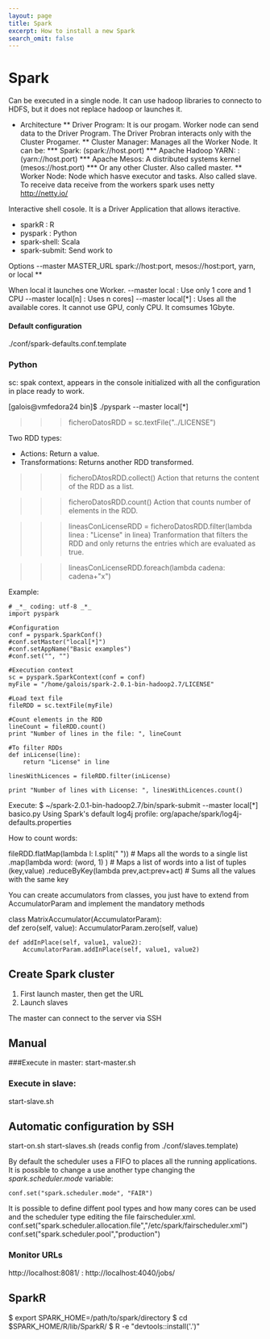 ```yaml
---
layout: page
title: Spark
excerpt: How to install a new Spark
search_omit: false
---
```


# Spark

Can be executed in a single node. It can use hadoop libraries to connecto to HDFS, but it does not replace hadoop or launches it.

* Architecture
** Driver Program: It is our progam.  Worker node can send data to the Driver Program. The Driver Probran interacts only with the Cluster Progamer.
** Cluster Manager: Manages all the Worker Node. It can be:
*** Spark:       (spark://host.port)
*** Apache Hadoop YARN:         : (yarn://host.port)
*** Apache Mesos:  A distributed systems kernel   (mesos://host.port)
*** Or any other Cluster. Also called master.
** Worker Node: Node which hasve executor and tasks. Also called slave. To receive data receive from the workers spark uses netty http://netty.io/

Interactive shell cosole. It is a Driver Application that allows iteractive.
* sparkR : R
* pyspark : Python
* spark-shell: Scala
* spark-submit: Send work to 

Options
--master MASTER_URL         spark://host:port, mesos://host:port, yarn, or local
** 

When local it launches one Worker.
--master local  : Use only 1 core and 1 CPU
--master local[n] : Uses n cores]
--master local[*] : Uses all the available cores.
It cannot use GPU, conly CPU.
It comsumes 1Gbyte.


#### Default configuration

./conf/spark-defaults.conf.template


### Python

sc: spak context, appears in the console initialized with all the configuration in place ready to work.


[galois@vmfedora24 bin]$ ./pyspark --master local[*]


>>> ficheroDatosRDD = sc.textFile("../LICENSE")


Two RDD types:
* Actions: Return a value.
* Transformations: Returns another RDD transformed.




>>> ficheroDAtosRDD.collect() 
Action that returns the content of the RDD as a list.

>>> ficheroDatosRDD.count()
Action that counts number of elements in the RDD.

>>> lineasConLicenseRDD = ficheroDatosRDD.filter(lambda linea : "License" in linea)
Tranformation that filters the RDD and only returns the entries which are evaluated as true.




>>> lineasConLicenseRDD.foreach(lambda cadena: cadena+"x")





Example:
```
# _*_ coding: utf-8 _*_
import pyspark

#Configuration
conf = pyspark.SparkConf()
#conf.setMaster("local[*]")
#conf.setAppName("Basic examples")
#conf.set("", "")

#Execution context
sc = pyspark.SparkContext(conf = conf)
myFile = "/home/galois/spark-2.0.1-bin-hadoop2.7/LICENSE"

#Load text file
fileRDD = sc.textFile(myFile)

#Count elements in the RDD
lineCount = fileRDD.count()
print "Number of lines in the file: ", lineCount

#To filter RDDs
def inLicense(line):
    return "License" in line

linesWithLicences = fileRDD.filter(inLicense)

print "Number of lines with License: ", linesWithLicences.count()

```







Execute:
$ ~/spark-2.0.1-bin-hadoop2.7/bin/spark-submit --master local[*] basico.py
Using Spark's default log4j profile: org/apache/spark/log4j-defaults.properties











How to count words:


fileRDD.flatMap(lambda l: l.split(" ")) # Maps all the words to a single list
 .map(lambda word: (word, 1) )          # Maps a list of words into a list of tuples (key,value)
 .reduceByKey(lambda prev,act:prev+act) # Sums all the values with the same key




You can create accumulators from classes, you just have to extend from AccumulatorParam and implement the mandatory methods

class MatrixAccumulator(AccumulatorParam):   
    def zero(self, value):
        AccumulatorParam.zero(self, value)
        
    def addInPlace(self, value1, value2):
        AccumulatorParam.addInPlace(self, value1, value2)


## Create Spark cluster

1. First launch master, then get the URL
2. Launch slaves

The master can connect to the server via SSH

## Manual
###Execute in master:
start-master.sh

### Execute in slave:
start-slave.sh 


## Automatic configuration by SSH
start-on.sh
start-slaves.sh (reads config from ./conf/slaves.template)



By default the scheduler uses a FIFO to places all the running applications.
It is possible to change a use another type changing the *spark.scheduler.mode* variable:
```
conf.set("spark.scheduler.mode", "FAIR")
```

It is possible to define diffent pool types and how many cores can be used and the scheduler type editing the file fairscheduler.xml.
conf.set("spark.scheduler.allocation.file","/etc/spark/fairscheduler.xml")
conf.set("spark.scheduler.pool","production")


### Monitor URLs

http://localhost:8081/ : 
http://localhost:4040/jobs/


## SparkR

$ export SPARK_HOME=/path/to/spark/directory
$ cd $SPARK_HOME/R/lib/SparkR/
$ R -e "devtools::install('.')"


